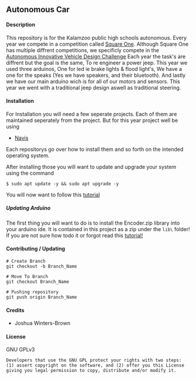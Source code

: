 ## Autonomous Car
#### Description
This repository is for the Kalamzoo public high schools autonomous. Every year we compete in a competition called [Square One](http://www.squareonenetwork.org/). Although Square One has multiple diffrent competitions, we specificly compete in the [Autonomous Innovative Vehicle Design Challenge](http://www.squareonenetwork.org/innovative-vehicle-design/autonomous-innovative-vehicle-design-challenge/) Each year the task's are diffrent but the goal is the same, To re engineer a power jeep. This year we used three arduinos, One for led ie brake lights & flood light's, We have a one for the speaks (Yes we have speakers, and their bluetooth). And lastly we have our main arduino wich is for all of our motors and sensors. This year we went with a traditional jeep design aswell as traditional steering. 

#### Installation
For Installation you will need a few seperate projects. Each of them are maintained seperately from the project. But for this year project well be using

- [Navis](https://github.com/winters-brown/Navis)

Each repositorys go over how to install them and so forth on the intended operating system.

After installing those you will want to update and upgrade your system using the command

```
$ sudo apt update -y && sudo apt upgrade -y
```

You will now want to follow this [tutorial](https://www.raspberrypi.org/documentation/configuration/wireless/access-point.md)

##### Updating Arduino
The first thing you will want to do is to install the Encoder.zip library into your arduino ide. It is contained in this project as a zip under the ```lib\``` folder! If you are not sure how todo it or forgot read this [tutorial!](https://www.arduino.cc/en/guide/libraries)

#### Contributing / Updating
```
# Create Branch
git checkout -b Branch_Name

# Move To Branch
git checkout Branch_Name

# Pushing repository
git push origin Branch_Name
```

#### Credits
  - Joshua Winters-Brown

#### License
GNU GPLv3

```
Developers that use the GNU GPL protect your rights with two steps:
(1) assert copyright on the software, and (2) offer you this License
giving you legal permission to copy, distribute and/or modify it.
```
